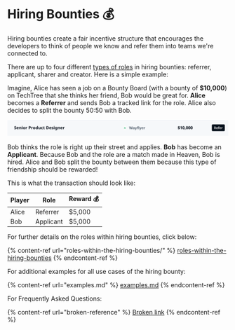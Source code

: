 # Hiring Bounties 💰

Hiring bounties create a fair incentive structure that encourages the developers to think of people we know and refer them into teams we're connected to.

There are up to four different [types of roles](roles-within-the-hiring-bounties/) in hiring bounties: referrer, applicant, sharer and creator. Here is a simple example:

Imagine, Alice has seen a job on a Bounty Board (with a bounty of **$10,000**) on TechTree that she thinks her friend, Bob would be great for. **Alice** becomes a **Referrer** and sends Bob a tracked link for the role. Alice also decides to split the bounty 50:50 with Bob.

![](<../../../.gitbook/assets/Screenshot 2022-01-07 at 11.52.25.png>)

Bob thinks the role is right up their street and applies. **Bob** has become an **Applicant**. Because Bob and the role are a match made in Heaven, Bob is hired. Alice and Bob split the bounty between them because this type of friendship should be rewarded!

This is what the transaction should look like:

| Player | Role      | Reward 💰 |
| ------ | --------- | --------- |
| Alice  | Referrer  | $5,000    |
| Bob    | Applicant | $5,000    |

For further details on the roles within hiring bounties, click below:

{% content-ref url="roles-within-the-hiring-bounties/" %}
[roles-within-the-hiring-bounties](roles-within-the-hiring-bounties/)
{% endcontent-ref %}

For additional examples for all use cases of the hiring bounty:

{% content-ref url="examples.md" %}
[examples.md](examples.md)
{% endcontent-ref %}

For Frequently Asked Questions:

{% content-ref url="broken-reference" %}
[Broken link](broken-reference)
{% endcontent-ref %}
